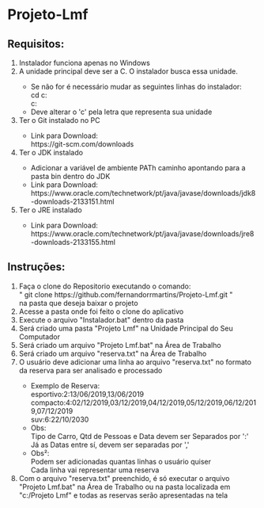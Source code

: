 # Projeto-Lmf

<h2>Requisitos:</h2>
<ol>
	<li>Instalador funciona apenas no Windows</li>
	<li>A unidade principal deve ser a C. O instalador busca essa unidade.</li>
	<ul>
		<li>Se não for é necessário mudar as seguintes linhas do instalador:</li>
		cd c:<br>
		c:<br>
		<li>Deve alterar o 'c' pela letra que representa sua unidade</li>
	</ul>
	<li>Ter o Git instalado no PC</li>
	<ul>
		<li>Link para Download:</br>
		https://git-scm.com/downloads</li>
	</ul>
	<li>Ter o JDK instalado</li>
	<ul>
		<li>Adicionar a variável de ambiente PATh caminho apontando para a pasta bin dentro do JDK</li>
		<li>Link para Download:</br>
		https://www.oracle.com/technetwork/pt/java/javase/downloads/jdk8-downloads-2133151.html</li>
	</ul>
	<li>Ter o JRE instalado</li>
	<ul>
		<li>Link para Download:</br>
		https://www.oracle.com/technetwork/pt/java/javase/downloads/jre8-downloads-2133155.html</li>
	</ul>
</ol>

<h2>Instruções:</h2>
<ol>
	<li>Faça o clone do Repositorio executando o comando:</br>
	" git clone https://github.com/fernandorrmartins/Projeto-Lmf.git "</br>
	na pasta que deseja baixar o projeto</li>
	<li>Acesse a pasta onde foi feito o clone do aplicativo</li>
	<li>Execute o arquivo "Instalador.bat" dentro da pasta</li>
	<li>Será criado uma pasta "Projeto Lmf" na Unidade Principal do Seu Computador</li>
	<li>Será criado um arquivo "Projeto Lmf.bat" na Área de Trabalho</li>
	<li>Será criado um arquivo "reserva.txt" na Área de Trabalho</li>
	<li>O usuário deve adicionar uma linha ao arquivo "reserva.txt" no formato da reserva para ser analisado e processado</li>
	<ul>
		<li>Exemplo de Reserva:</li>
		esportivo:2:13/06/2019,13/06/2019</br>
		compacto:4:02/12/2019,03/12/2019,04/12/2019,05/12/2019,06/12/2019,07/12/2019</br>
		suv:6:22/10/2030
		<li>Obs:</li>
		Tipo de Carro, Qtd de Pessoas e Data devem ser Separados por ':'</br>
		Já as Datas entre sí, devem ser separadas por ','
		<li>Obs²:</li>
		Podem ser adicionadas quantas linhas o usuário quiser<br>
		Cada linha vai representar uma reserva
	</ul>
	<li>Com o arquivo "reserva.txt" preenchido, é só executar o arquivo "Projeto Lmf.bat" na Área de Trabalho ou na pasta localizada em "c:/Projeto Lmf" e todas as reservas serão apresentadas na tela</li>
</ol>